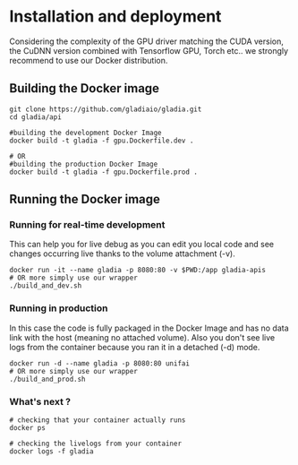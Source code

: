 # Installation and deployment

Considering the complexity of the GPU driver matching the CUDA version, the CuDNN version combined with Tensorflow GPU, Torch etc.. we strongly recommend to use our Docker distribution.

## Building the Docker image

```shell
git clone https://github.com/gladiaio/gladia.git
cd gladia/api

#building the development Docker Image
docker build -t gladia -f gpu.Dockerfile.dev .

# OR
#building the production Docker Image
docker build -t gladia -f gpu.Dockerfile.prod .
```

## Running the Docker image

### Running for real-time development

This can help you for live debug as you can edit you local code and see changes occurring live thanks to the volume attachment (-v).

```shell
docker run -it --name gladia -p 8080:80 -v $PWD:/app gladia-apis
# OR more simply use our wrapper
./build_and_dev.sh
```

### Running in production

In this case the code is fully packaged in the Docker Image and has no data link with the host (meaning no attached volume). Also you don't see live logs from the container because you ran it in a detached (-d) mode.

```shell
docker run -d --name gladia -p 8080:80 unifai
# OR more simply use our wrapper
./build_and_prod.sh
```

### What's next ?

```
# checking that your container actually runs
docker ps
```

```
# checking the livelogs from your container
docker logs -f gladia
```
